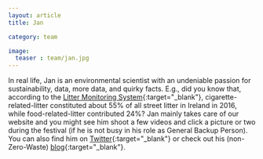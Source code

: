 ```yaml
---
layout: article
title: Jan

category: team

image:
  teaser : team/jan.jpg
---
```


In real life, Jan is an environmental scientist with an undeniable passion for sustainability, data, more data, and quirky facts. E.g., did you know that, according to the [Litter Monitoring System](http://litter.ie/system_survey_results/index.shtml){:target="_blank"}, cigarette-related-litter constituted about 55% of all street litter in Ireland in 2016, while food-related-litter contributed 24%? Jan mainly takes care of our website and you might see him shoot a few videos and click a picture or two during the festival (if he is not busy in his role as General Backup Person). You can also find him on [Twitter](https://twitter.com/JanKnappe){:target="_blank"} or check out his (non-Zero-Waste) [blog](https://www.janknappe.com){:target="_blank"}.
